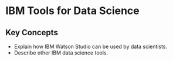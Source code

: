 # IBM Tools for Data Science 

## Key Concepts
- Explain how IBM Watson Studio can be used by data scientists.
- Describe other IBM data science tools.